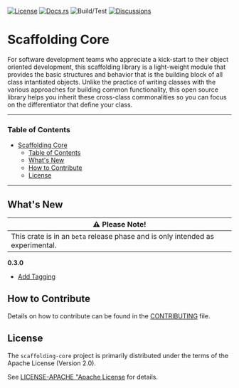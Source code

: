 [![License](https://img.shields.io/badge/License-Apache%202.0-blue.svg)](https://opensource.org/licenses/Apache-2.0)
[![Docs.rs](https://docs.rs/scaffolding-core/badge.svg)](https://docs.rs/scaffolding-core)
![Build/Test](https://github.com/dsietz/scaffolding-core/actions/workflows/master.yaml/badge.svg)
[![Discussions](https://img.shields.io/github/discussions/dsietz/scaffolding-core)](https://github.com/dsietz/scaffolding-core/discussions)

# Scaffolding Core

For software development teams who appreciate a kick-start to their object oriented development, this scaffolding library is a light-weight module that provides the basic structures and behavior that is the building block of all class intantiated objects. Unlike the practice of writing classes with the various approaches for building common functionality, this open source library helps you inherit these cross-class commonalities so you can focus on the differentiator that define your class.   

---

### Table of Contents
- [Scaffolding Core](#scaffolding-core)
    - [Table of Contents](#table-of-contents)
  - [What's New](#whats-new)
  - [How to Contribute](#how-to-contribute)
  - [License](#license)

---

## What's New
| :warning: Please Note!                                                                  |
| ----------------------------------------------------------------------------- |
| This crate is in an `beta` release phase and is only intended as experimental.|

**0.3.0**
+ [Add Tagging](https://github.com/dsietz/scaffolding-core/issues/20)

## How to Contribute

Details on how to contribute can be found in the [CONTRIBUTING](./CONTRIBUTING.md) file.

## License

The `scaffolding-core` project is primarily distributed under the terms of the Apache License (Version 2.0).

See [LICENSE-APACHE "Apache License](./LICENSE-APACHE) for details.
